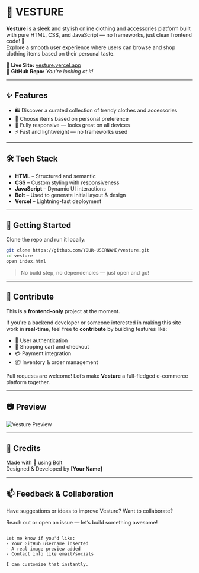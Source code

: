 # 👗 VESTURE

**Vesture** is a sleek and stylish online clothing and accessories platform built with pure HTML, CSS, and JavaScript — no frameworks, just clean frontend code! 🎯  
Explore a smooth user experience where users can browse and shop clothing items based on their personal taste.

🔗 **Live Site:** [vesture.vercel.app](https://vesture.vercel.app/)  
📁 **GitHub Repo:** *You're looking at it!*

---

## ✨ Features

- 🛍️ Discover a curated collection of trendy clothes and accessories
- 🧠 Choose items based on personal preference
- 📱 Fully responsive — looks great on all devices
- ⚡ Fast and lightweight — no frameworks used

---

## 🛠️ Tech Stack

- **HTML** – Structured and semantic
- **CSS** – Custom styling with responsiveness
- **JavaScript** – Dynamic UI interactions
- **Bolt** – Used to generate initial layout & design
- **Vercel** – Lightning-fast deployment

---

## 🚀 Getting Started

Clone the repo and run it locally:

```bash
git clone https://github.com/YOUR-USERNAME/vesture.git
cd vesture
open index.html
```

> No build step, no dependencies — just open and go!

---

## 🤝 Contribute

This is a **frontend-only** project at the moment.

If you're a backend developer or someone interested in making this site work in **real-time**, feel free to **contribute** by building features like:

- 🔐 User authentication
- 🛒 Shopping cart and checkout
- 💳 Payment integration
- 📦 Inventory & order management

Pull requests are welcome! Let’s make **Vesture** a full-fledged e-commerce platform together.

---

## 📷 Preview

![Vesture Preview](https://vesture.vercel.app/preview.png) <!-- Optional: add your preview image here -->

---

## 🙌 Credits

Made with 💙 using [Bolt](https://bolt.fun/)  
Designed & Developed by **[Your Name]**

---

## 📫 Feedback & Collaboration

Have suggestions or ideas to improve Vesture? Want to collaborate?

Reach out or open an issue — let’s build something awesome!

```

Let me know if you'd like:
- Your GitHub username inserted
- A real image preview added
- Contact info like email/socials

I can customize that instantly.
